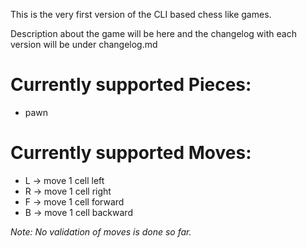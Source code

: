 This is the very first version of the CLI based chess like games.

Description about the game will be here and the changelog with each version will be under changelog.md

# Currently supported Pieces:
* pawn

# Currently supported Moves:
* L -> move 1 cell left
* R -> move 1 cell right
* F -> move 1 cell forward
* B -> move 1 cell backward

*Note: No validation of moves is done so far.*
